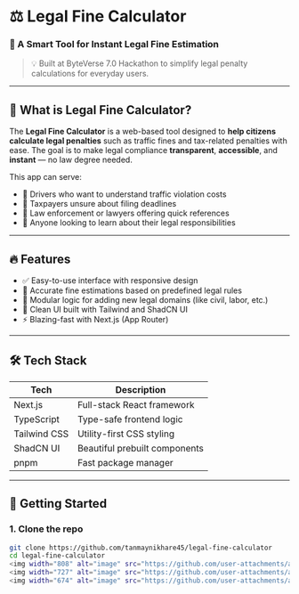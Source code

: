 # ⚖️ Legal Fine Calculator

### 🚀 A Smart Tool for Instant Legal Fine Estimation  
> 💡 Built at ByteVerse 7.0 Hackathon to simplify legal penalty calculations for everyday users.

---

## 🧠 What is Legal Fine Calculator?

The **Legal Fine Calculator** is a web-based tool designed to **help citizens calculate legal penalties** such as traffic fines and tax-related penalties with ease. The goal is to make legal compliance **transparent**, **accessible**, and **instant** — no law degree needed.

This app can serve:
- 🚗 Drivers who want to understand traffic violation costs  
- 💼 Taxpayers unsure about filing deadlines  
- 👮 Law enforcement or lawyers offering quick references  
- 📱 Anyone looking to learn about their legal responsibilities  

---

## 🔥 Features

- ✅ Easy-to-use interface with responsive design
- 🧮 Accurate fine estimations based on predefined legal rules
- 📂 Modular logic for adding new legal domains (like civil, labor, etc.)
- 🎨 Clean UI built with Tailwind and ShadCN UI
- ⚡ Blazing-fast with Next.js (App Router)

---

## 🛠️ Tech Stack

| Tech          | Description               |
|---------------|---------------------------|
| Next.js       | Full-stack React framework |
| TypeScript    | Type-safe frontend logic   |
| Tailwind CSS  | Utility-first CSS styling  |
| ShadCN UI     | Beautiful prebuilt components |
| pnpm          | Fast package manager       |

---

## 🚀 Getting Started

### 1. Clone the repo

```bash
git clone https://github.com/tanmaynikhare45/legal-fine-calculator
cd legal-fine-calculator
<img width="808" alt="image" src="https://github.com/user-attachments/assets/49488cfc-42d2-4146-8942-733c6e7c3328" />
<img width="727" alt="image" src="https://github.com/user-attachments/assets/2335fc4e-bcdd-4a27-bf26-b31a07e71068" />
<img width="674" alt="image" src="https://github.com/user-attachments/assets/09a51fce-463a-4479-ab39-5a6d391794fe" />



